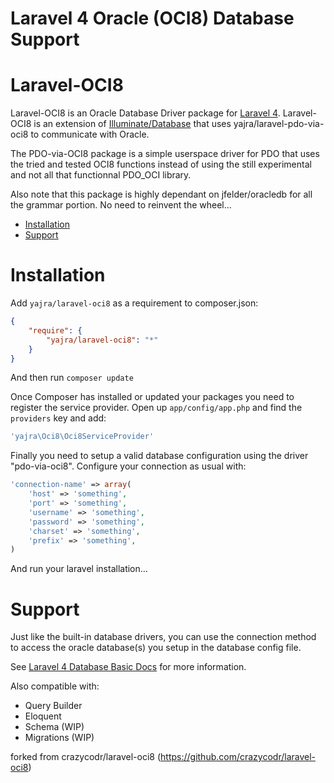 # Laravel 4 Oracle (OCI8) Database Support

Laravel-OCI8
============

Laravel-OCI8 is an Oracle Database Driver package for [Laravel 4](http://laravel.com/). Laravel-OCI8 is an extension of [Illuminate/Database](https://github.com/illuminate/database) that uses yajra/laravel-pdo-via-oci8 to communicate with Oracle.

The PDO-via-OCI8 package is a simple userspace driver for PDO that uses the tried and
tested OCI8 functions instead of using the still experimental and not all that functionnal
PDO_OCI library.

Also note that this package is highly dependant on jfelder/oracledb for all the grammar portion. No need to reinvent the wheel...

- [Installation](#installation)
- [Support](#support)

Installation
============

Add `yajra/laravel-oci8` as a requirement to composer.json:

```json
{
    "require": {
        "yajra/laravel-oci8": "*"
    }
}
```
And then run `composer update`

Once Composer has installed or updated your packages you need to register the service provider. Open up `app/config/app.php` and find the `providers` key and add:

```php
'yajra\Oci8\Oci8ServiceProvider'
```

Finally you need to setup a valid database configuration using the driver "pdo-via-oci8". Configure your connection as usual with:

```php
'connection-name' => array(
    'host' => 'something',
    'port' => 'something',
    'username' => 'something',
    'password' => 'something',
    'charset' => 'something',
    'prefix' => 'something',
)
```
And run your laravel installation...

Support
=======
Just like the built-in database drivers, you can use the connection method to access the oracle database(s) you setup in the database config file.

See [Laravel 4 Database Basic Docs](http://four.laravel.com/docs/database) for more information.

Also compatible with:

- Query Builder
- Eloquent
- Schema (WIP)
- Migrations (WIP)

forked from crazycodr/laravel-oci8 (https://github.com/crazycodr/laravel-oci8)